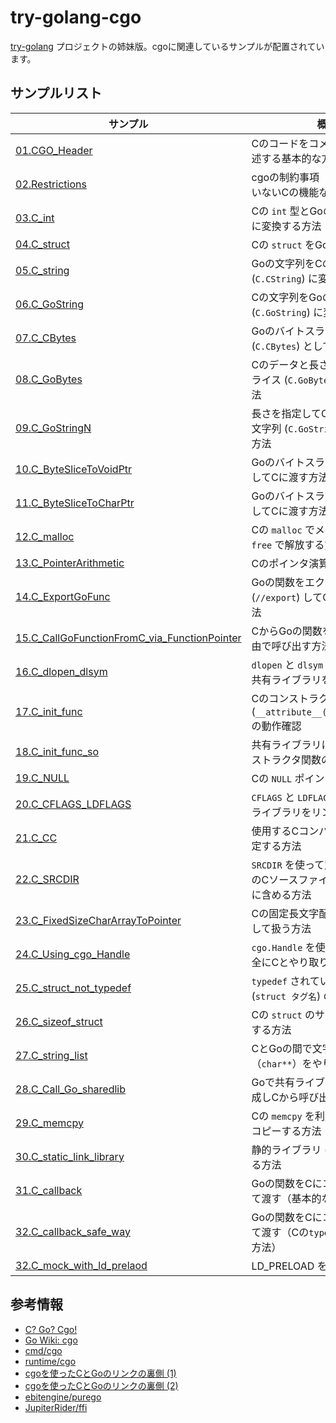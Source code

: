# try-golang-cgo

[try-golang](https://github.com/devlights/try-golang) プロジェクトの姉妹版。cgoに関連しているサンプルが配置されています。

## サンプルリスト

| サンプル | 概要 |
| --- | --- |
| [01.CGO_Header](./01.CGO_Header/) | Cのコードをコメントヘッダに記述する基本的な方法 |
| [02.Restrictions](./02.Restrictions/) | cgoの制約事項（サポートされていないCの機能など）について |
| [03.C_int](./03.C_int/) | Cの `int` 型とGoの `int` 型を相互に変換する方法 |
| [04.C_struct](./04.C_struct/) | Cの `struct` をGoで利用する方法 |
| [05.C_string](./05.C_string/) | Goの文字列をCの文字列 (`C.CString`) に変換する方法 |
| [06.C_GoString](./06.C_GoString/) | Cの文字列をGoの文字列 (`C.GoString`) に変換する方法 |
| [07.C_CBytes](./07.C_CBytes/) | GoのバイトスライスをCの `void*` (`C.CBytes`) として渡す方法 |
| [08.C_GoBytes](./08.C_GoBytes/) | Cのデータと長さをGoのバイトスライス (`C.GoBytes`) に変換する方法 |
| [09.C_GoStringN](./09.C_GoStringN/) | 長さを指定してCの文字列をGoの文字列 (`C.GoStringN`) に変換する方法 |
| [10.C_ByteSliceToVoidPtr](./10.C_ByteSliceToVoidPtr/) | Goのバイトスライスを `void*` としてCに渡す方法 |
| [11.C_ByteSliceToCharPtr](./11.C_ByteSliceToCharPtr/) | Goのバイトスライスを `char*` としてCに渡す方法 |
| [12.C_malloc](./12.C_malloc/) | Cの `malloc` でメモリを確保し `free` で解放する方法 |
| [13.C_PointerArithmetic](./13.C_PointerArithmetic/) | Cのポインタ演算をGoで行う方法 |
| [14.C_ExportGoFunc](./14.C_ExportGoFunc/) | Goの関数をエクスポート (`//export`) してCから呼び出す方法 |
| [15.C_CallGoFunctionFromC_via_FunctionPointer](./15.C_CallGoFunctionFromC_via_FunctionPointer/) | CからGoの関数を関数ポインタ経由で呼び出す方法 |
| [16.C_dlopen_dlsym](./16.C_dlopen_dlsym/) | `dlopen` と `dlsym` を使って動的に共有ライブラリを扱う方法 |
| [17.C_init_func](./17.C_init_func/) | Cのコンストラクタ関数 (`__attribute__((constructor))`) の動作確認 |
| [18.C_init_func_so](./18.C_init_func_so/) | 共有ライブラリにおけるCのコンストラクタ関数の動作確認 |
| [19.C_NULL](./19.C_NULL/) | Cの `NULL` ポインタの扱い方 |
| [20.C_CFLAGS_LDFLAGS](./20.C_CFLAGS_LDFLAGS/) | `CFLAGS` と `LDFLAGS` を使って外部ライブラリをリンクする方法 |
| [21.C_CC](./21.C_CC/) | 使用するCコンパイラを `CC` で指定する方法 |
| [22.C_SRCDIR](./22.C_SRCDIR/) | `SRCDIR` を使って別ディレクトリのCソースファイルをビルド対象に含める方法 |
| [23.C_FixedSizeCharArrayToPointer](./23.C_FixedSizeCharArrayToPointer/) | Cの固定長文字配列をポインタとして扱う方法 |
| [24.C_Using_cgo_Handle](./24.C_Using_cgo_Handle/) | `cgo.Handle` を使ってGoの値を安全にCとやり取りする方法 |
| [25.C_struct_not_typedef](./25.C_struct_not_typedef/) | `typedef` されていない `struct` (`struct タグ名`) の扱い方 |
| [26.C_sizeof_struct](./26.C_sizeof_struct/) | Cの `struct` のサイズをGoで取得する方法 |
| [27.C_string_list](./27.C_string_list/) | CとGoの間で文字列の配列（`char**`）をやり取りする方法 |
| [28.C_Call_Go_sharedlib](./28.C_Call_Go_sharedlib/) | Goで共有ライブラリ (`.so`) を作成しCから呼び出す方法 |
| [29.C_memcpy](./29.C_memcpy/) | Cの `memcpy` を利用してメモリをコピーする方法 |
| [30.C_static_link_library](./30.C_static_link_library/) | 静的ライブラリ (`.a`) をリンクする方法 |
| [31.C_callback](./31.C_callback/) | Goの関数をCにコールバックとして渡す（基本的なイディオム） |
| [32.C_callback_safe_way](./32.C_callback_safe_way/) | Goの関数をCにコールバックとして渡す（Cの`typedef`を利用する方法） |
| [32.C_mock_with_ld_prelaod](./32.C_mock_with_ld_prelaod/) | LD_PRELOAD を利用したモック|



## 参考情報

- [C? Go? Cgo!](https://go.dev/blog/cgo)
- [Go Wiki: cgo](https://go.dev/wiki/cgo)
- [cmd/cgo](https://pkg.go.dev/cmd/cgo)
- [runtime/cgo](https://pkg.go.dev/runtime/cgo)
- [cgoを使ったCとGoのリンクの裏側 (1)](https://qiita.com/yugui/items/e71d3d0b3d654a110188)
- [cgoを使ったCとGoのリンクの裏側 (2)](https://qiita.com/yugui/items/cc490d080e0297251090)
- [ebitengine/purego](https://github.com/ebitengine/purego)
- [JupiterRider/ffi](https://github.com/JupiterRider/ffi)
